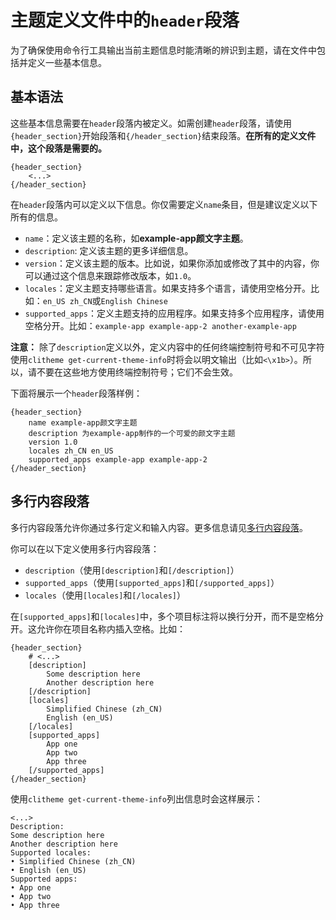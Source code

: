 # 主题定义文件中的`header`段落

为了确保使用命令行工具输出当前主题信息时能清晰的辨识到主题，请在文件中包括并定义一些基本信息。

## 基本语法

这些基本信息需要在`header`段落内被定义。如需创建`header`段落，请使用`{header_section}`开始段落和`{/header_section}`结束段落。**在所有的定义文件中，这个段落是需要的。**

```plaintext
{header_section}
    <...>
{/header_section}
```

在`header`段落内可以定义以下信息。你仅需要定义`name`条目，但是建议定义以下所有的信息。

- `name`：定义该主题的名称，如**example-app颜文字主题**。
- `description`: 定义该主题的更多详细信息。
- `version`：定义该主题的版本。比如说，如果你添加或修改了其中的内容，你可以通过这个信息来跟踪修改版本，如`1.0`。
- `locales`：定义主题支持哪些语言。如果支持多个语言，请使用空格分开。比如：`en_US zh_CN`或`English Chinese`
- `supported_apps`：定义主题支持的应用程序。如果支持多个应用程序，请使用空格分开。比如：`example-app example-app-2 another-example-app`

**注意：** 除了`description`定义以外，定义内容中的任何终端控制符号和不可见字符使用`clitheme get-current-theme-info`时将会以明文输出（比如`<\x1b>`）。所以，请不要在这些地方使用终端控制符号；它们不会生效。

下面将展示一个`header`段落样例：

```plaintext
{header_section}
    name example-app颜文字主题
    description 为example-app制作的一个可爱的颜文字主题
    version 1.0
    locales zh_CN en_US
    supported_apps example-app example-app-2
{/header_section}
```

## 多行内容段落

多行内容段落允许你通过多行定义和输入内容。更多信息请见[多行内容段落](多行内容段落.md)。

你可以在以下定义使用多行内容段落：

- `description`（使用`[description]`和`[/description]`）
- `supported_apps`（使用`[supported_apps]`和`[/supported_apps]`）
- `locales`（使用`[locales]`和`[/locales]`）

在`[supported_apps]`和`[locales]`中，多个项目标注将以换行分开，而不是空格分开。这允许你在项目名称内插入空格。比如：

```plaintext
{header_section}
    # <...>
    [description]
        Some description here
        Another description here
    [/description]
    [locales]
        Simplified Chinese (zh_CN)
        English (en_US)
    [/locales]
    [supported_apps]
        App one
        App two
        App three
    [/supported_apps]
{/header_section}
```

使用`clitheme get-current-theme-info`列出信息时会这样展示：

```plaintext
<...>
Description:
Some description here
Another description here
Supported locales:
• Simplified Chinese (zh_CN)
• English (en_US)
Supported apps:
• App one
• App two
• App three
```